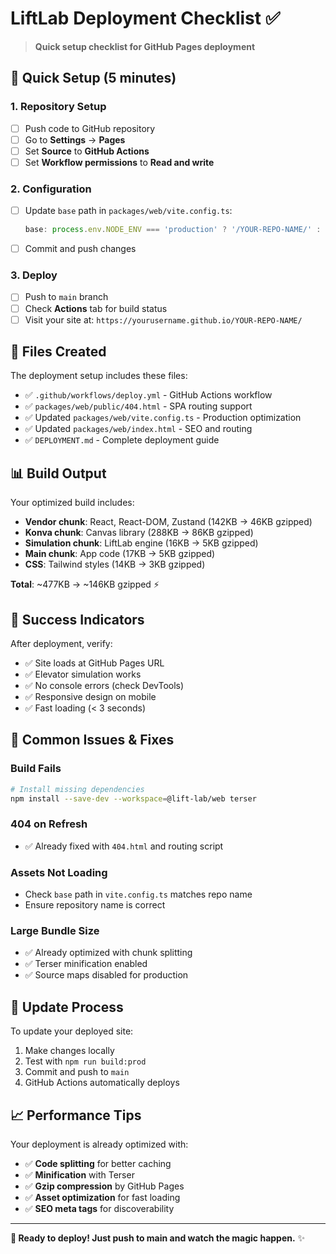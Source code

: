 # LiftLab Deployment Checklist ✅

> **Quick setup checklist for GitHub Pages deployment**

## 🚀 **Quick Setup (5 minutes)**

### **1. Repository Setup**
- [ ] Push code to GitHub repository
- [ ] Go to **Settings** → **Pages**
- [ ] Set **Source** to **GitHub Actions**
- [ ] Set **Workflow permissions** to **Read and write**

### **2. Configuration**
- [ ] Update `base` path in `packages/web/vite.config.ts`:
  ```typescript
  base: process.env.NODE_ENV === 'production' ? '/YOUR-REPO-NAME/' : '/',
  ```
- [ ] Commit and push changes

### **3. Deploy**
- [ ] Push to `main` branch
- [ ] Check **Actions** tab for build status
- [ ] Visit your site at: `https://yourusername.github.io/YOUR-REPO-NAME/`

## 🔧 **Files Created**

The deployment setup includes these files:

- ✅ `.github/workflows/deploy.yml` - GitHub Actions workflow
- ✅ `packages/web/public/404.html` - SPA routing support
- ✅ Updated `packages/web/vite.config.ts` - Production optimization
- ✅ Updated `packages/web/index.html` - SEO and routing
- ✅ `DEPLOYMENT.md` - Complete deployment guide

## 📊 **Build Output**

Your optimized build includes:
- **Vendor chunk**: React, React-DOM, Zustand (142KB → 46KB gzipped)
- **Konva chunk**: Canvas library (288KB → 86KB gzipped)  
- **Simulation chunk**: LiftLab engine (16KB → 5KB gzipped)
- **Main chunk**: App code (17KB → 5KB gzipped)
- **CSS**: Tailwind styles (14KB → 3KB gzipped)

**Total**: ~477KB → ~146KB gzipped ⚡

## 🎯 **Success Indicators**

After deployment, verify:
- ✅ Site loads at GitHub Pages URL
- ✅ Elevator simulation works
- ✅ No console errors (check DevTools)
- ✅ Responsive design on mobile
- ✅ Fast loading (< 3 seconds)

## 🐛 **Common Issues & Fixes**

### **Build Fails**
```bash
# Install missing dependencies
npm install --save-dev --workspace=@lift-lab/web terser
```

### **404 on Refresh**
- ✅ Already fixed with `404.html` and routing script

### **Assets Not Loading**
- Check `base` path in `vite.config.ts` matches repo name
- Ensure repository name is correct

### **Large Bundle Size**
- ✅ Already optimized with chunk splitting
- ✅ Terser minification enabled
- ✅ Source maps disabled for production

## 🔄 **Update Process**

To update your deployed site:
1. Make changes locally
2. Test with `npm run build:prod`
3. Commit and push to `main`
4. GitHub Actions automatically deploys

## 📈 **Performance Tips**

Your deployment is already optimized with:
- ✅ **Code splitting** for better caching
- ✅ **Minification** with Terser
- ✅ **Gzip compression** by GitHub Pages
- ✅ **Asset optimization** for fast loading
- ✅ **SEO meta tags** for discoverability

---

**🎉 Ready to deploy! Just push to main and watch the magic happen.** ✨
